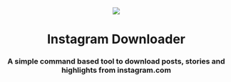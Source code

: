 <p align="center">
  <img style="margin-top:15px" src="https://i.imgur.com/lwbyQ1D.png" />
</p>
<h1 align="center">Instagram Downloader</h1>
<h3 align="center">A simple command based tool to download posts, stories and highlights from instagram.com</h3>
